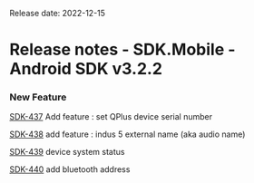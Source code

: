 Release date: 2022-12-15

# Release notes - SDK.Mobile - Android SDK v3.2.2

### New Feature

[SDK-437](https://mybrain.atlassian.net/browse/SDK-437) Add feature : set QPlus device serial number

[SDK-438](https://mybrain.atlassian.net/browse/SDK-438) add feature : indus 5 external name \(aka audio name\)

[SDK-439](https://mybrain.atlassian.net/browse/SDK-439) device system status

[SDK-440](https://mybrain.atlassian.net/browse/SDK-440) add bluetooth address